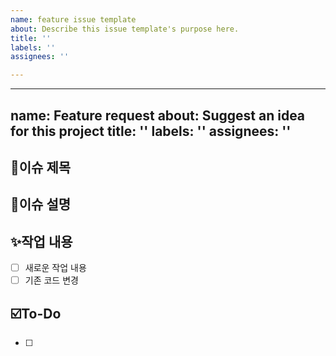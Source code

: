 ```yaml
---
name: feature issue template
about: Describe this issue template's purpose here.
title: ''
labels: ''
assignees: ''

---
```


---
name: Feature request
about: Suggest an idea for this project
title: ''
labels: ''
assignees: ''
---

## 🚀이슈 제목

## 📝이슈 설명

## ✨작업 내용
- [ ] 새로운 작업 내용
- [ ] 기존 코드 변경

## ☑️To-Do
<!-- 해야 할 일들을 적어주세요 -->
- [ ]
